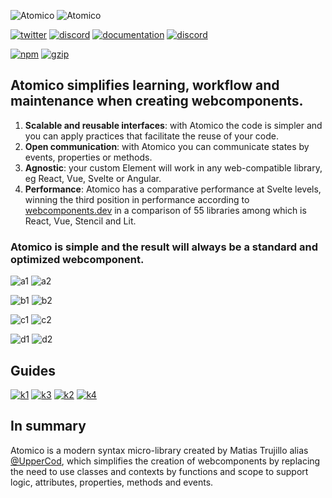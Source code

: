 ![Atomico](https://raw.githubusercontent.com/atomicojs/docs/master/.gitbook/assets/h1.svg)
![Atomico](https://raw.githubusercontent.com/atomicojs/docs/master/.gitbook/assets/h2.svg)

[![twitter](https://raw.githubusercontent.com/atomicojs/docs/master/.gitbook/assets/twitter.svg)](https://twitter.com/atomicojs)
[![discord](https://raw.githubusercontent.com/atomicojs/docs/master/.gitbook/assets/discord.svg)](https://discord.gg/7z3rNhmkNE)
[![documentation](https://raw.githubusercontent.com/atomicojs/docs/master/.gitbook/assets/doc-1.svg)](https://atomico.gitbook.io/doc/)
[![discord](https://raw.githubusercontent.com/atomicojs/docs/master/.gitbook/assets/doc.svg)](https://webcomponents.dev/edit/collection/F7dm6YnMEDRtAl57RTXU/d6E4w07fsQbb0CelYQac)

[![npm](https://badgen.net/npm/v/atomico)](http://npmjs.com/atomico)
[![gzip](https://badgen.net/bundlephobia/minzip/atomico)](https://bundlephobia.com/result?p=atomico)

## Atomico simplifies learning, workflow and maintenance when creating webcomponents.

1. **Scalable and reusable interfaces**: with Atomico the code is simpler and you can apply practices that facilitate the reuse of your code.
2. **Open communication**: with Atomico you can communicate states by events, properties or methods.
3. **Agnostic**: your custom Element will work in any web-compatible library, eg React, Vue, Svelte or Angular.
4. **Performance**: Atomico has a comparative performance at Svelte levels, winning the third position in performance according to [webcomponents.dev](https://twitter.com/atomicojs/status/1391775734641745929) in a comparison of 55 libraries among which is React, Vue, Stencil and Lit.

### Atomico is simple and the result will always be a **standard and optimized webcomponent**.

![a1](https://raw.githubusercontent.com/atomicojs/docs/master/.gitbook/assets/a1.svg)
![a2](https://raw.githubusercontent.com/atomicojs/docs/master/.gitbook/assets/a2.png)

![b1](https://raw.githubusercontent.com/atomicojs/docs/master/.gitbook/assets/b1.svg)
![b2](https://raw.githubusercontent.com/atomicojs/docs/master/.gitbook/assets/b2.png)

![c1](https://raw.githubusercontent.com/atomicojs/docs/master/.gitbook/assets/c1.svg)
![c2](https://raw.githubusercontent.com/atomicojs/docs/master/.gitbook/assets/c2.png)

![d1](https://raw.githubusercontent.com/atomicojs/docs/master/.gitbook/assets/d1.svg)
![d2](https://raw.githubusercontent.com/atomicojs/docs/master/.gitbook/assets/d2.png)

## Guides

[![k1](https://raw.githubusercontent.com/atomicojs/docs/master/.gitbook/assets/k1.png)](#https://atomico.gitbook.io/doc/api/virtualdom)
[![k3](https://raw.githubusercontent.com/atomicojs/docs/master/.gitbook/assets/k3.png)](https://atomico.gitbook.io/doc/api/props)
[![k2](https://raw.githubusercontent.com/atomicojs/docs/master/.gitbook/assets/k2.png)](#https://atomico.gitbook.io/doc/api/hooks)
[![k4](https://raw.githubusercontent.com/atomicojs/docs/master/.gitbook/assets/k4.png)](#https://atomico.gitbook.io/doc/guides/design-systems)

## In summary

Atomico is a modern syntax micro-library created by Matias Trujillo alias [@UpperCod](https://github.com/uppercod), which simplifies the creation of webcomponents by replacing the need to use classes and contexts by functions and scope to support logic, attributes, properties, methods and events.
